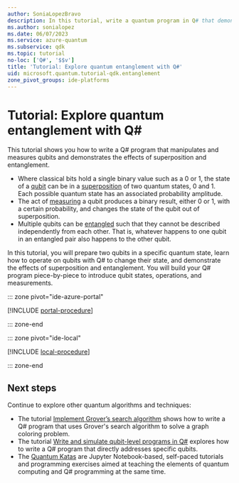 ```yaml
---
author: SoniaLopezBravo
description: In this tutorial, write a quantum program in Q# that demonstrates the superposition and entanglement of qubits.
ms.author: sonialopez
ms.date: 06/07/2023
ms.service: azure-quantum
ms.subservice: qdk
ms.topic: tutorial
no-loc: ['Q#', '$$v']
title: 'Tutorial: Explore quantum entanglement with Q#'
uid: microsoft.quantum.tutorial-qdk.entanglement
zone_pivot_groups: ide-platforms
---
```


# Tutorial: Explore quantum entanglement with Q\#

This tutorial shows you how to write a Q# program that manipulates and measures qubits and demonstrates the effects of superposition and entanglement. 

* Where classical bits hold a single binary value such as a 0 or 1, the state of a [qubit](xref:microsoft.quantum.glossary-qdk#qubit) can be in a [superposition](xref:microsoft.quantum.glossary-qdk#superposition) of two quantum states, 0 and 1. Each possible quantum state has an associated probability amplitude.
* The act of [measuring](xref:microsoft.quantum.glossary-qdk#measurement) a qubit produces a binary result, either 0 or 1, with a certain probability, and changes the state of the qubit out of superposition. 
* Multiple qubits can be [entangled](xref:microsoft.quantum.glossary-qdk#entanglement) such that they cannot be described independently from each other. That is, whatever happens to one qubit in an entangled pair also happens to the other qubit.

In this tutorial, you will prepare two qubits in a specific quantum state, learn how to operate on qubits with Q# to change their state, and demonstrate the effects
of superposition and entanglement. You will build your Q# program piece-by-piece to introduce qubit states, operations, and measurements.

::: zone pivot="ide-azure-portal"

[!INCLUDE [portal-procedure](includes/tutorial-entanglement-portal-include.md)]

::: zone-end

::: zone pivot="ide-local"

[!INCLUDE [local-procedure](includes/tutorial-entanglement-local-include.md)]

::: zone-end

## Next steps

Continue to explore other quantum algorithms and techniques:

* The tutorial [Implement Grover’s search algorithm](xref:microsoft.quantum.tutorial-qdk.grovers) shows how to write a Q# program that uses Grover's search algorithm to solve a graph coloring problem.
* The tutorial [Write and simulate qubit-level programs in Q#](xref:microsoft.quantum.tutorial-qdk.circuit) explores how to write a Q# program that directly addresses specific qubits.
* The [Quantum Katas](xref:microsoft.quantum.tutorial-qdk.katas) are Jupyter Notebook-based, self-paced tutorials and programming exercises aimed at teaching the elements of quantum computing and Q# programming at the same time.
